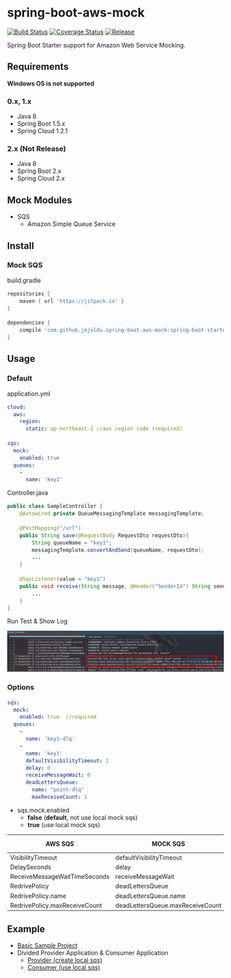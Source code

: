 # spring-boot-aws-mock

[![Build Status](https://travis-ci.org/jojoldu/spring-boot-aws-mock.svg?branch=master)](https://travis-ci.org/jojoldu/spring-boot-aws-mock) [![Coverage Status](https://coveralls.io/repos/github/jojoldu/spring-boot-aws-mock/badge.svg?branch=master)](https://coveralls.io/github/jojoldu/spring-boot-aws-mock?branch=master) [![Release](https://jitpack.io/v/jojoldu/spring-boot-aws-mock.svg)](https://jitpack.io/#jojoldu/spring-boot-aws-mock) 

Spring Boot Starter support for Amazon Web Service Mocking.

## Requirements

**Windows OS is not supported**

### 0.x, 1.x

* Java 8
* Spring Boot 1.5.x
* Spring Cloud 1.2.1

### 2.x (Not Release)

* Java 8
* Spring Boot 2.x
* Spring Cloud 2.x

## Mock Modules

* SQS
  * Amazon Simple Queue Service


## Install

### Mock SQS

build.gradle

```groovy
repositories {
    maven { url 'https://jitpack.io' }
}

dependencies {
    compile 'com.github.jojoldu.spring-boot-aws-mock:spring-boot-starter-mock-sqs:0.1.1'
}
```

## Usage

### Default

application.yml

```yml
cloud:
  aws:
    region:
      static: ap-northeast-2 //aws region code (required)

sqs:
  mock:
    enabled: true
  queues:
    -
      name: 'key1' 
```

Controller.java

```java
public class SampleController {
    @Autowired private QueueMessagingTemplate messagingTemplate;

    @PostMapping("/url")
    public String save(@RequestBody RequestDto requestDto){
        String queueName = "key1";
        messagingTemplate.convertAndSend(queueName, requestDto);
        ...
    }

    @SqsListener(value = "key1")
    public void receive(String message, @Header("SenderId") String senderId) throws IOException {
        ...
    }
}
```

Run Test & Show Log

![log](./images/log.png)


### Options

```yml
sqs:
  mock:
    enabled: true  //required
  queues:
    -
      name: 'key1-dlq'
    -
      name: 'key1'
      defaultVisibilityTimeout: 1
      delay: 0
      receiveMessageWait: 0
      deadLettersQueue:
        name: "point-dlq"
        maxReceiveCount: 1
```

* sqs.mock.enabled
  * **false** (**default**, not use local mock sqs)
  * **true** (use local mock sqs) 
      
| AWS SQS                       | MOCK SQS                         | Default Value |
|-------------------------------|----------------------------------|---------------|
| VisibilityTimeout             | defaultVisibilityTimeout         | 30 (s)        |
| DelaySeconds                  | delay                            | 0  (s)        |
| ReceiveMessageWaitTimeSeconds | receiveMessageWait               | 0  (s)        |
| RedrivePolicy                 | deadLettersQueue                 | null          |
| RedrivePolicy.name            | deadLettersQueue.name            | null          |
| RedrivePolicy.maxReceiveCount | deadLettersQueue.maxReceiveCount | null          |

## Example

* [Basic Sample Project](https://github.com/jojoldu/spring-boot-aws-mock/tree/master/spring-boot-starter-mock-sample)
* Divided Provider Application & Consumer Application
  * [Provider (create local sqs)](https://github.com/jojoldu/spring-boot-aws-mock/blob/master/spring-boot-starter-mock-sample/src/main/resources/application.yml)
  * [Consumer (use local sqs)](https://github.com/jojoldu/spring-boot-aws-mock/blob/master/spring-boot-starter-mock-sample2/src/main/resources/application.yml)

